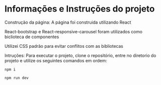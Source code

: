 # Informações e Instruções do projeto

Construção da página:
A página foi construida utilizando React

React-bootstrap e React-responsive-carousel foram utilizados como biclioteca de componentes

Utilizei CSS padrão para evitar conflitos com as bibliotecas

Intruções:
Para executar o projeto, clone o repositório, entre no diretorio do projeto e utilize os seguintes comandos em ordem:

`npm i`

`npm run dev`

